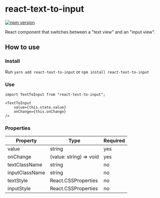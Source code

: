 # react-text-to-input
[![npm version](https://img.shields.io/npm/v/react-text-to-input.svg?style=flat-square)](https://www.npmjs.com/package/react-text-to-input)

React component that switches between a "text view" and an "input view".

## How to use

### Install
Run `yarn add react-text-to-input` or `npm install react-text-to-input`

### Use
```
import TextToInput from "react-text-to-input";

<TextToInput
    value={this.state.value}
    onChange={this.onChange}
/>
```

### Properties

Property | Type | Required
--- | --- | ---
value | string | yes
onChange | \(value\: string\) \=\> void | yes
textClassName | string | no
inputClassName | string | no
textStyle | React.CSSProperties | no
inputStyle | React.CSSProperties | no